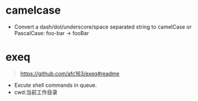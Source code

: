 # camelcase
* Convert a dash/dot/underscore/space separated string to camelCase or PascalCase: foo-bar → fooBar

# exeq
> https://github.com/afc163/exeq#readme
* Excute shell commands in queue.
* cwd:当前工作目录